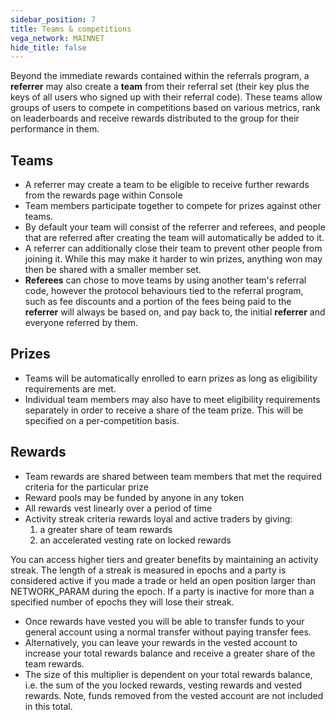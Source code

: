 ```yaml
---
sidebar_position: 7
title: Teams & competitions
vega_network: MAINNET
hide_title: false
---
```


Beyond the immediate rewards contained within the referrals program, a **referrer** may also create a **team** from their referral set (their key plus the keys of all users who signed up with their referral code). These teams allow groups of users to compete in competitions based on various metrics, rank on leaderboards and receive rewards distributed to the group for their performance in them.

## Teams

- A referrer may create a team to be eligible to receive further rewards from the rewards page within Console
- Team members participate together to compete for prizes against other teams.
- By default your team will consist of the referrer and referees, and people that are referred after creating the team will automatically be added to it.
- A referrer can additionally close their team to prevent other people from joining it. While this may make it harder to win prizes, anything won may then be shared with a smaller member set.
- **Referees** can chose to move teams by using another team's referral code, however the protocol behaviours tied to the referral program, such as fee discounts and a portion of the fees being paid to the **referrer** will always be based on, and pay back to, the initial **referrer** and everyone referred by them.

## Prizes

- Teams will be automatically enrolled to earn prizes as long as eligibility requirements are met.
- Individual team members may also have to meet eligibility requirements separately in order to receive a share of the team prize. This will be specified on a per-competition basis.

## Rewards

- Team rewards are shared between team members that met the required criteria for the particular prize
- Reward pools may be funded by anyone in any token
- All rewards vest linearly over a period of time
- Activity streak criteria rewards loyal and active traders by giving:
    1. a greater share of team rewards
    2. an accelerated vesting rate on locked rewards

You can access higher tiers and greater benefits by maintaining an activity streak. The length of a streak is measured in epochs and a party is considered active if you made a trade  or held an open position larger than NETWORK_PARAM during the epoch. If a party is inactive for more than a specified number of epochs they will lose their streak.

- Once rewards have vested you will be able to transfer funds to your general account using a normal transfer without paying transfer fees.
- Alternatively, you can leave your rewards in the vested account to increase your total rewards balance and receive a greater share of the team rewards.
- The size of this multiplier is dependent on your total rewards balance, i.e. the sum of the you locked rewards, vesting rewards and vested rewards. Note, funds removed from the vested account are not included in this total.